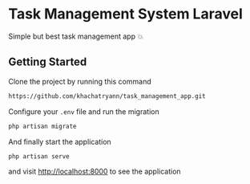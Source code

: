# Task Management System Laravel

Simple but best task management app :boom:

## Getting Started

Clone the project by running this command
```bash
https://github.com/khachatryann/task_management_app.git
```

Configure your `.env` file and run the migration
```bash
php artisan migrate
```

And finally start the application
```bash
php artisan serve
```
and visit [http://localhost:8000](http://localhost:8000) to see the application


